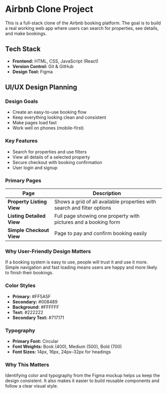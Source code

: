 # Airbnb Clone Project

This is a full-stack clone of the Airbnb booking platform. The goal is to build a real working web app where users can search for properties, see details, and make bookings.

## Tech Stack

- **Frontend:** HTML, CSS, JavaScript (React)
- **Version Control:** Git & GitHub
- **Design Tool:** Figma
## UI/UX Design Planning

### Design Goals
- Create an easy-to-use booking flow
- Keep everything looking clean and consistent
- Make pages load fast
- Work well on phones (mobile-first)

### Key Features
- Search for properties and use filters
- View all details of a selected property
- Secure checkout with booking confirmation
- User login and signup

### Primary Pages

| Page | Description |
|------|-------------|
| **Property Listing View** | Shows a grid of all available properties with search and filter options |
| **Listing Detailed View** | Full page showing one property with pictures and a booking form |
| **Simple Checkout View** | Page to pay and confirm booking easily |

### Why User-Friendly Design Matters

If a booking system is easy to use, people will trust it and use it more. Simple navigation and fast loading means users are happy and more likely to finish their bookings.
### Color Styles

- **Primary:** #FF5A5F
- **Secondary:** #008489
- **Background:** #FFFFFF
- **Text:** #222222
- **Secondary Text:** #717171

### Typography

- **Primary Font:** Circular
- **Font Weights:** Book (400), Medium (500), Bold (700)
- **Font Sizes:** 14px, 16px, 24px–32px for headings

### Why This Matters

Identifying color and typography from the Figma mockup helps us keep the design consistent. It also makes it easier to build reusable components and follow a clear visual style.
